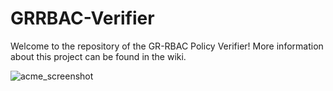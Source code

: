 # GRRBAC-Verifier

Welcome to the repository of the GR-RBAC Policy Verifier! More information about this project can be found in the wiki.

![acme_screenshot](https://github.com/HansvdLaan/GRRBAC-Verifier/blob/master/documentation/images/acme_example_1.PNG)
